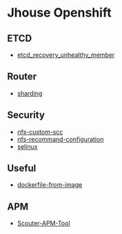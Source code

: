 # Jhouse Openshift

ETCD
----
- [etcd_recovery_unhealthy_member](./etcd/etcd_recovery_unhealthy_member.md)


Router
------
- [sharding](./router/sharding.md)


Security
--------
- [nfs-custom-scc](./security/nfs-custom-scc.md)
- [nfs-recommand-configuration](./security/nfs-recommand-configuration.md)
- [selinux](./security/selinux.md)


Useful
-------
- [dockerfile-from-image](./useful/dockerfile-from-image.md)


APM
----
- [Scouter-APM-Tool](https://github.com/Jooho/scouter-docker)
